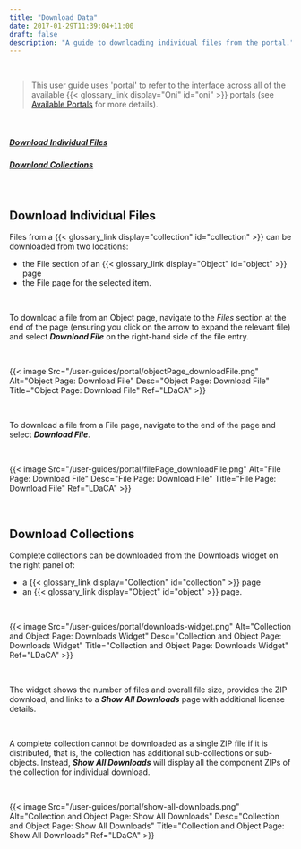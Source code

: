 ```yaml
---
title: "Download Data"
date: 2017-01-29T11:39:04+11:00
draft: false
description: "A guide to downloading individual files from the portal."
---
```


<br>

> This user guide uses 'portal' to refer to the interface across all of the available {{< glossary_link display="Oni" id="oni" >}} portals (see [Available Portals](/resources/user-guides/portal/available-portals/) for more details).

<br>

##### [Download Individual Files](#download-individual-files)

##### [Download Collections](#download-collections)

<br>

## Download Individual Files

Files from a {{< glossary_link display="collection" id="collection" >}} can be downloaded from two locations:

- the File section of an {{< glossary_link display="Object" id="object" >}} page
- the File page for the selected item.

<br>

To download a file from an Object page, navigate to the _Files_ section at the end of the page (ensuring you click on the arrow to expand the relevant file) and select **_Download File_** on the right-hand side of the file entry.

<br>

{{< image Src="/user-guides/portal/objectPage_downloadFile.png" Alt="Object Page: Download File" Desc="Object Page: Download File" Title="Object Page: Download File" Ref="LDaCA" >}}

<br>

To download a file from a File page, navigate to the end of the page and select **_Download File_**.

<br>

{{< image Src="/user-guides/portal/filePage_downloadFile.png" Alt="File Page: Download File" Desc="File Page: Download File" Title="File Page: Download File" Ref="LDaCA" >}}

<br>

## Download Collections

Complete collections can be downloaded from the Downloads widget on the right panel of:

- a {{< glossary_link display="Collection" id="collection" >}} page
- an {{< glossary_link display="Object" id="object" >}} page.

<br>

{{< image Src="/user-guides/portal/downloads-widget.png" Alt="Collection and Object Page: Downloads Widget" Desc="Collection and Object Page: Downloads Widget" Title="Collection and Object Page: Downloads Widget" Ref="LDaCA" >}}

<br>

The widget shows the number of files and overall file size, provides the ZIP download, and links to a **_Show All Downloads_** page with additional license details.

<br>

A complete collection cannot be downloaded as a single ZIP file if it is distributed, that is, the collection has additional sub-collections or sub-objects. Instead, **_Show All Downloads_** will display all the component ZIPs of the collection for individual download.

<br>

{{< image Src="/user-guides/portal/show-all-downloads.png" Alt="Collection and Object Page: Show All Downloads" Desc="Collection and Object Page: Show All Downloads" Title="Collection and Object Page: Show All Downloads" Ref="LDaCA" >}}

<br>
